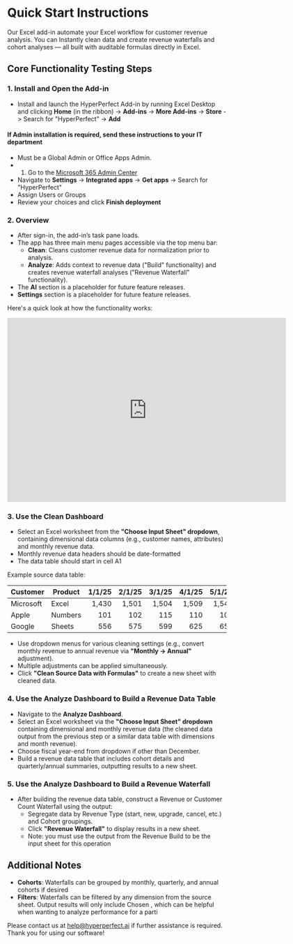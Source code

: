 # Quick Start Instructions

Our Excel add-in automate your Excel workflow for customer revenue analysis.  You can Instantly clean data and create revenue waterfalls and cohort analyses — all built with auditable formulas directly in Excel.

## Core Functionality Testing Steps

### 1. Install and Open the Add-in
- Install and launch the HyperPerfect Add-in by running Excel Desktop and clicking **Home** (in the ribbon) -> **Add-ins** -> **More Add-ins** -> **Store** -> Search for "HyperPerfect" -> **Add**

#### If Admin installation is required, send these instructions to your IT department
- Must be a Global Admin or Office Apps Admin.
- 1. Go to the [Microsoft 365 Admin Center](https://admin.microsoft.com)
- Navigate to **Settings** -> **Integrated apps** -> **Get apps** -> Search for "HyperPerfect" 
- Assign Users or Groups
- Review your choices and click **Finish deployment**

### 2. Overview
- After sign-in, the add-in’s task pane loads.
- The app has three main menu pages accessible via the top menu bar:
  - **Clean**: Cleans customer revenue data for normalization prior to analysis.
  - **Analyze**: Adds context to revenue data ("Build" functionality) and creates revenue waterfall analyses ("Revenue Waterfall" functionality).
- The **AI** section is a placeholder for future feature releases.
- **Settings** section is a placeholder for future feature releases.

Here's a quick look at how the functionality works:

<iframe width="640" height="423" src="https://www.loom.com/embed/4ec4b69c39ab45c2bfc80a5ea914a3f7?sid=925b97a6-408b-4fad-8521-014dba1771b4" frameborder="0" webkitallowfullscreen mozallowfullscreen allowfullscreen></iframe>

### 3. Use the Clean Dashboard
- Select an Excel worksheet from the **"Choose Input Sheet" dropdown**, containing dimensional data columns (e.g., customer names, attributes) and monthly revenue data.
- Monthly revenue data headers should be date-formatted
- The data table should start in cell A1

Example source data table:

| Customer  | Product | 1/1/25 | 2/1/25 | 3/1/25 | 4/1/25 | 5/1/25 | 6/1/25 |
| --------- | ------- | -----: | -----: | -----: | -----: | -----: | -----: |
| Microsoft | Excel   |  1,430 |  1,501 |  1,504 |  1,509 |  1,540 |  1,539 |
| Apple     | Numbers |    101 |    102 |    115 |    110 |    109 |    112 |
| Google    | Sheets  |    556 |    575 |    599 |    625 |    655 |    689 |

- Use dropdown menus for various cleaning settings (e.g., convert monthly revenue to annual revenue via **"Monthly -> Annual"** adjustment).
- Multiple adjustments can be applied simultaneously.
- Click **"Clean Source Data with Formulas"** to create a new sheet with cleaned data.

### 4. Use the Analyze Dashboard to Build a Revenue Data Table
- Navigate to the **Analyze Dashboard**.
- Select an Excel worksheet via the **"Choose Input Sheet" dropdown** containing dimensional and monthly revenue data (the cleaned data output from the previous step or a similar data table with dimensions and month revenue).
- Choose fiscal year-end from dropdown if other than December.
- Build a revenue data table that includes cohort details and quarterly/annual summaries, outputting results to a new sheet.

### 5. Use the Analyze Dashboard to Build a Revenue Waterfall
- After building the revenue data table, construct a Revenue or Customer Count Waterfall using the output:
  - Segregate data by Revenue Type (start, new, upgrade, cancel, etc.) and Cohort groupings.
  - Click **"Revenue Waterfall"** to display results in a new sheet.
  - Note: you must use the output from the Revenue Build to be the input sheet for this operation

## Additional Notes
- **Cohorts**: Waterfalls can be grouped by monthly, quarterly, and annual cohorts if desired
- **Filters**: Waterfalls can be filtered by any dimension from the source sheet.  Output results will only include Chosen , which can be helpful when wanting to analyze performance for a parti

Please contact us at help@hyperperfect.ai if further assistance is required. Thank you for using our software!

